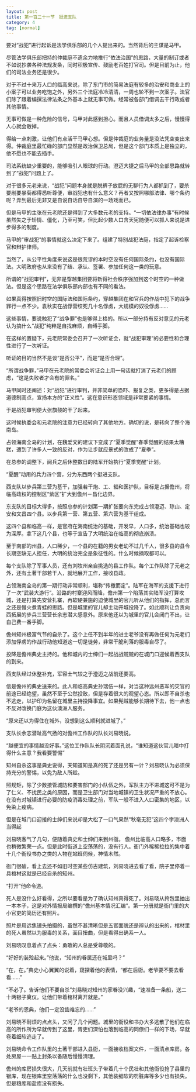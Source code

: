 ```yaml
---
layout: post
title: 第一百二十一节　挺进支队
category: 4
tag: [normal]
---
```


要对“战犯”进行起诉是法学俱乐部的几个人提出来的。当然背后的主谋是马甲。

尽管法学俱乐部把持的仲裁庭不遗余力地推行“依法治国”的思路，大量的制订或者不如说抄袭各种法规发条，同时积极宣传、鼓励老百姓打官司。但是目前为止，他们的司法业务还是很少。

对于不过十来万人口的临高来说，除了东门市的简易法庭有较多的治安和商业上的小案子可以业务吃饱之外，另外三个法庭冷冷清清，一周也轮不到一次案子。法官们除了跟着编撰法律法条之外基本上就无事可做。经常被各部门借调去干行政或者其他事情。

无事可做是一种危险的信号，马甲对此感到担心。而且人员借调太多之后，慢慢得人心就会散掉。

得给一点刺激，让他们有点活干马甲心想。但是仲裁庭的业务量是没法凭空变出来得。仲裁庭里最忙碌的部门显然是政治保卫总局，但是这个部门本质上是独立的，他不愿也不能去插手。

司法系统缺少重要的，能够吸引人眼球的行动。澄迈大捷之后马甲的全部思路就转到了“战犯”问题上了。

对于很多元老来说，“战犯”问题本身就是脱裤子放屁的无聊行为人都抓到了，要杀要剐要暴菊都得悉听尊便，审战犯也有什么意义？再者又按照哪部法律、哪个条约呢？弄到最后无非又是自说自话自导自演的一场戏而已。

但是马甲的主张在元老院还是得到了大多数元老的支持。“一切依法律办事”有时候虽然失之于矫情、僵化，乃至可笑，但比起少数人口含天宪随便可以抓人来说是进步得多的制度。

马甲的“审战犯”的事情就这么决定下来了。组建了特别战犯法庭，指定了起诉检察官和辩护律师。

当然了，从公平性角度来说这是很荒谬的本时空没有任何国际条约，也没有国际法。大明政府也从来没有了结、承认、签署、参加任何这一类的玩意。

所谓的“战犯审判”，无非是穿越集团要将新得社会秩序强加到这个时空的一种做法。但是这个思路在法学俱乐部内部也有不同的看法。

如果真得按照旧时空的国际法和国际条约，穿越集团在和官兵的作战中犯下的战争罪行一点不少。袁秋实在战俘营绞死几十名俘虏，大规模的奴役俘虏……

这些事情，要说触犯了“战争罪”也是够得上格的。所以一部分持有反对意见的元老认为搞什么“战犯”纯粹是自找麻烦，自缚手脚。

在这样的置疑下，元老院常委会召开了一次听证会，就“战犯审理”的必要性和合理性进行了一次听证。

听证的目的当然不是谈“是否公平”，而是“是否合理”。

“所谓战争罪，”马甲在元老院的常委会听证会上用一句话就打消了元老们的顾虑，“这是失败者才会有的罪名。”

马甲同时还阐述：对“战犯”进行审判，并非简单的恐吓、报复之类，更多得是占据道德制高点，宣扬本方的“正义性”。这在意识形态领域是非常要紧的事情。

于是战犯审判便大张旗鼓的干了起来。

这时候执委会和元老院的注意力已经转向了其他地方。确切的说，是转向了整个海南岛。

占领海南全岛的计划，在魏爱文的建议下变成了“夏季觉醒”春季觉醒的结果太糟糕，遭到了许多人一致的反对，作为让步就应景式的改成了“夏季”。

在总参的调整下，阅兵之后休整数日的陆军开始执行“夏季觉醒”计划。

“夏醒”动用的兵力四个营，分为东西两个挺进支队。

西支队以步兵第三营为基干，加强若干炮、工、辎和医护队，目标是占据儋州，将临高政权的控制区“紫区”扩大到儋州－昌化边界。

东支队的目标大得多，按照总参的计划第一期扩张要向东完成占领澄迈、琼山、定安和文昌四个县。以步兵第一营、第五营、第六营为基干组成。

这四个县和临高一样，是官府在海南统治的基础，开发早，人口多，统治基础也较为深厚。拿下这几个县，也等于宣告了大明统治在临高的彻底崩溃。

至于南部的州县，人口稀少，一个县的在籍的男女老幼不过几千人，很多县的县令长期空缺无人担任，大明的统治完全是象征性的。什么时候摘取都可以。

每个支队除了军事人员，还有刘牧州亲自挑选的县工作队。每个工作队除了元老之外，还有土著干部若干人，就地展开工作，接收县政。

占领海南全岛的第一期行动非常顺利，堪称“传檄而定”。陆军在海军的支援下进行了一次“武装大游行”。沿路的村寨迎风而降，儋州第一个陷落其实陆军没打算攻城，还是打算先安营扎寨，再软硬兼施的迫使城里的官儿听从他们的指挥，总而言之还是慢火煮青蛙的思路。但是城里的官儿却主动开城投降了。如此顺利让负责向西拓展的步兵三营营长余志潜大感意外。原来他还以为城里的官儿会闭门不出，让自己费一番手脚。

儋州知州极富气节的自杀了。这个上任不到半年的进士老爷没有再做任何为元老们添加俘虏的作战行动他知道这一切是徒劳，非常干脆利落的服毒自尽了。

投降是儋州典史主持的。他和城内的士绅们一起战战兢兢的在城门口迎候着西支队的到来。

西支队经过休整补充，军容士气较之于澄迈之战前还要高。

信是儋州的典史送来的。此人和临高典史孙瑞伍一样，对当这种远州恶军的灾官的前途已经绝望，虽然不至于公然投敌，但是存着很大的观望心态。所以即不自杀也不逃走，以护印为名留在城里主持投降事宜。如果髡贼能够长期待下去，他一点也不反对改换门庭为这伙澳洲人服务。

“原来还以为得住在城外，没想到这么顺利就进城了。”

支队长余志潜趾高气扬的对儋州工作队的队长刘易晓说。

“越便宜的事情越没好事。”这位工作队队长阴沉着面孔说，“谁知道这伙官儿暗中打得什么主意？我看要警惕”

知州自杀这事是典史说得，天知道知是真的死了还是另有一计？刘易晓认为必须保持充分的警惕，以免为敌人所趁。

照规矩，除了少数接管城防和要害部门的小队伍之外，军队主力不进城这可不是为了仁义、不扰民之类的原因，而是卫生部门对当地城镇的卫生状况严重的不放心。在没有对城镇进行必要的防疫消毒处理之前，军队一般不进入人口密集的地区，以免染上疫病。

但是在城门口迎接的士绅们来说却是大松了一口气果然“秋毫无犯”这四个字澳洲人当得起

刘易晓客气了几句，便随着典史和士绅们来到州衙。 儋州比临高人口略多，市面也稍微繁荣一点。但是此时街道上空荡荡的，没有行人。衙门外稀稀拉拉的集中着十几个衙役书办之类的人物在站班伺候，神情木然。

衙门很破，看上去还不如旧时空某些仿古建筑，刘易晓进去看了看，院子里停着一具棺材这就是已经自杀的知州。

“打开”他命令道。

死人是没什么好看得，之所以要看是为了确认知州真得死了。刘易晓从挎包里抽出一本本子，这是对外情报局编撰的“儋州基本情况汇编”。第一分册就是衙门里的大小官吏的简历还有照片。

照片是用远焦镜头拍摄的，虽然不甚清晰但是五官面貌还是辨认的出来的，棺材里的死人虽然以为服毒的关系，面目扭曲，但是看得出确系一人。

刘易晓叹息着点了点头：勇敢的人总是受尊敬的。

“好好的装殓起来。”他说，“知州的眷属还在城里吗？”

“在，在。”典史小心翼翼的说着，窥探着他的表情，“都在后衙。老爷要不要去看看……”

“不必了。告诉他们不要自杀”刘易晓对知州的家眷没兴趣，“速准备一条船，送二十两银子奠仪。让他们带着棺材离开就是。”

“老爷的恩典，他们一定没齿难忘的……”

刘易晓不耐烦的点点头，又问了几个问题。城里的衙役和书办大多逃散了他们在临高的所作所为早就传到了这里，胥吏们深怕也落到临高的同僚们一样的下场，早就卷着细软逃走了。

刘易晓命令工作队里的土著干部进入县衙，一面接收档案文件，一面清点库房。各处房屋一一贴上封条以备随后慢慢清理。

儋州的库房损失很大，几天前就有壮班头子带着几十个民壮和其他衙役抢了县里的银库，现在银库里空荡荡的什么也没剩下，其他装细软的罚脏库等多少也有损失。但是粮库和盐库没有损失。
